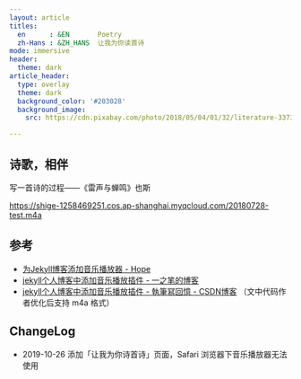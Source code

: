 ```yaml
---
layout: article
titles: 
  en      : &EN       Poetry
  zh-Hans : &ZH_HANS  让我为你读首诗
mode: immersive
header: 
  theme: dark
article_header:
  type: overlay
  theme: dark
  background_color: '#203028'
  background_image: 
    src: https://cdn.pixabay.com/photo/2018/05/04/01/32/literature-3373052_1280.jpg	

---
```


## 诗歌，相伴

<!--more-->

<style>
  .page__header .header__brand path {
    fill: rgba(255, 255, 255, .95);
  }
</style>

 写一首诗的过程——《雷声与蝉鸣》也斯

https://shige-1258469251.cos.ap-shanghai.myqcloud.com/20180728-test.m4a

## 参考
- [为Jekyll博客添加音乐播放器 - Hope](http://leohope.com/%E8%A7%A3%E9%97%AE%E9%A2%98/2018/06/04/music-player/)
- [jekyll个人博客中添加音乐播放插件 - 一之笔的博客](https://yizibi.github.io/2018/10/15/jekyll%E4%B8%AA%E4%BA%BA%E5%8D%9A%E5%AE%A2%E4%B8%AD%E6%B7%BB%E5%8A%A0%E9%9F%B3%E4%B9%90%E6%92%AD%E6%94%BE%E6%8F%92%E4%BB%B6/)
- [jekyll个人博客中添加音乐播放插件 - 執筆冩回憶 - CSDN博客](https://blog.csdn.net/z564359805/article/details/100709964) （文中代码作者优化后支持 m4a 格式）

## ChangeLog
- 2019-10-26 添加「让我为你诗首诗」页面，Safari 浏览器下音乐播放器无法使用
		